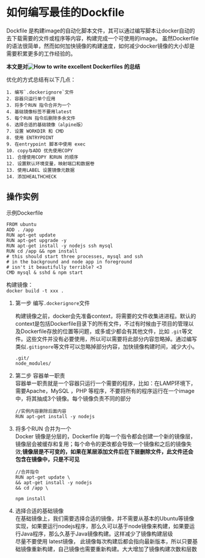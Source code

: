 # 如何编写最佳的Dockfile  
Dockfile 是构建image的自动化脚本文件，其可以通过编写脚本让docker自动的去下载需要的文件或程序等内容，构建完成一个可使用的image。 虽然Dockerfile 的语法很简单，然而如何加快镜像的构建速度，如何减少docker镜像的大小却是需要积累更多的工作经验的。    

__本文是对![How to write excellent Dockerfiles](https://rock-it.pl/how-to-write-excellent-dockerfiles/) 的总结__  

优化的方式总结有以下几点：
  
    1. 编写`.dockerignore`文件  
    2. 容器只运行单个应用  
    3. 将多个RUN 指令合并为一个  
    4. 基础镜像标签不要用latest 
    5. 每个RUN 指令后删除多余文件  
    6. 选择合适的基础镜像（alpine版）  
    7. 设置 WORKDIR 和 CMD  
    8. 使用 ENTRYPOINT  
    9. 在entrypoint 脚本中使用 exec 
    10. copy与ADD 优先使用COPY  
    11. 合理使用COPY 和RUN 的顺序  
    12. 设置默认环境变量，映射端口和数据卷  
    13. 使用LABEL 设置镜像元数据  
    14. 添加HEALTHCHECK  
    
## 操作实例  
示例Dockerfile  

~~~
FROM ubuntu
ADD . /app
RUN apt-get update  
RUN apt-get upgrade -y  
RUN apt-get install -y nodejs ssh mysql  
RUN cd /app && npm install
# this should start three processes, mysql and ssh
# in the background and node app in foreground
# isn't it beautifully terrible? <3
CMD mysql & sshd & npm start

~~~
构建镜像：  
`docker build -t xxx .`   

1.  第一步  编写`.dockerignore`文件   

      构建镜像之前，docker会先准备context，将需要的文件收集进进程。默认的context是包括Dockerfile目录下的所有文件，不过有时候由于项目的管理以及Dockerfile存放的位置等问题，或多或少都会有其他文件，比如 `.git`等文件。这些文件并没有必要使用，所以可以需要将此部分内容忽略掉。通过编写类似`.gitignore`等文件可以忽略掉部分内容，加快镜像构建时间，减少大小。  
      
      ~~~
      .git/
      node_modules/
      
      ~~~
      
2. 第二步  容器单一职责  
    容器单一职责就是一个容器只运行一个需要的程序，比如：在LAMP环境下，需要Apache，MySQL ，PHP 等程序，不要将所有的程序运行在一个image中，将其抽成3个镜像。每个镜像负责不同的部分
    
    ~~~
    //实例内容删除后面内容
    RUN apt-get install -y nodejs     
    ~~~

3. 将多个RUN 合并为一个  
    Docker 镜像是分层的，Dockerfile 的每一个指令都会创建一个新的镜像层，镜像层会被缓存和复用；每个命令的更改都会导致一个镜像和之后的镜像失效;__镜像层是不可变的，如果在某层添加文件后在下层删除文件，此文件还会包含在镜像中，只是不可见__  
    
    ~~~
    //合并指令
    RUN apt-get update \ 
    && apt-get install -y nodejs  
    && cd /app \
    
    npm install  
    
    ~~~

4. 选择合适的基础镜像  
    在基础镜像上，我们需要选择合适的镜像，并不需要从基本的Ubuntu等镜像实现，如果要运行nodejs程序，那么久可以基于node镜像来构建，如果要运行Java程序，那么久基于Java镜像构建。这样减少了镜像构建层级  
    尽量不要使用 latest镜像， 此镜像每次构建后都会指向最新版本，所以只要基础镜像重新构建，自己镜像也需要重新构建。大大增加了镜像构建次数和层数  
    
